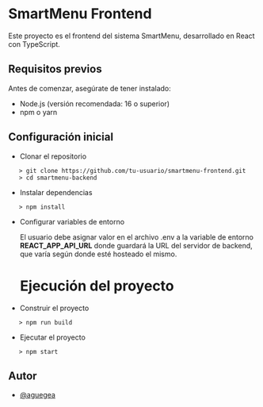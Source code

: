 # SmartMenu Frontend

Este proyecto es el frontend del sistema SmartMenu, desarrollado en React con TypeScript.
## Requisitos previos

Antes de comenzar, asegúrate de tener instalado:

- Node.js (versión recomendada: 16 o superior)
- npm o yarn


## Configuración inicial
- Clonar el repositorio
```
   > git clone https://github.com/tu-usuario/smartmenu-frontend.git
   > cd smartmenu-backend
```

- Instalar dependencias
```
   > npm install  
```

- Configurar variables de entorno

    El usuario debe asignar valor en el archivo .env a la variable de entorno **REACT_APP_API_URL** donde guardará la URL del servidor de backend, que varía según donde esté hosteado el mismo.

    # Ejecución del proyecto

- Construir el proyecto
```
   > npm run build
```

- Ejecutar el proyecto
```
   > npm start
```
## Autor

- [@aguegea](https://github.com/aguegea)

